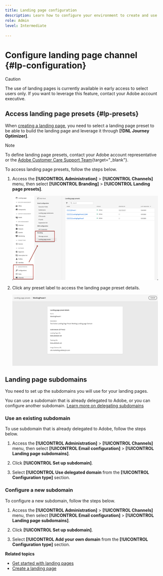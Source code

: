 ```yaml
---
title: Landing page configuration
description: Learn how to configure your environment to create and use landing pages with Journey Optimizer
role: Admin
level: Intermediate

---
```

# Configure landing page channel {#lp-configuration}

>[!CAUTION]
>
>The use of landing pages is currently available in early access to select users only. If you want to leverage this feature, contact your Adobe account executive.

## Access landing page presets {#lp-presets}

When [creating a landing page](../landing-pages/create-lp.md#create-a-lp), you need to select a landing page preset to be able to build the landing page and leverage it through **[!DNL Journey Optimizer]**.

>[!NOTE]
>
>To define landing page presets, contact your Adobe account representative or the [Adobe Customer Care Support Team](https://helpx.adobe.com/enterprise/admin-guide.html/enterprise/using/support-for-experience-cloud.ug.html){target="_blank"}.

To access landing page presets, follow the steps below.

1. Access the **[!UICONTROL Administration]** > **[!UICONTROL Channels]** menu, then select **[!UICONTROL Branding]** > **[!UICONTROL Landing page presets]**.

    ![](../assets/lp_presets-access.png)

1. Click any preset label to access the landing page preset details.

    ![](../assets/lp_preset-details.png)

<!--
1. Access the **[!UICONTROL Administration]** > **[!UICONTROL Channels]** menu, then select **[!UICONTROL Branding]** > **[!UICONTROL Landing page presets]**.

1. Select **[!UICONTROL Create landing page preset]**.

    ![](../assets/lp_create-preset.png)

1. Enter a name and a description (optional) for the preset, then select the landing page channel.

    ![](../assets/lp_preset.png)

    >[!NOTE]
    >
    > Names must begin with a letter (A-Z). It can only contain alpha-numeric characters. You can also use underscore `_`, dot`.` and hyphen `-` characters.

1. Configure the **landing page** settings.

     ![](../assets/lp_preset-settings.png)


1. Once all the parameters have been configured, click **[!UICONTROL Submit]** to confirm. You can also save the message preset as draft and resume its configuration later on.

    ![](../assets/lp_preset-xxx.png)

1. Once the landing page preset has been created, it displays in the list with the **[!UICONTROL Processing]** status.

    >[!NOTE]
    >
    >If the checks are not successful, learn more on the possible failure reasons in [this section](#monitor-message-presets).  

1. Once the checks are successful, the message preset gets the **[!UICONTROL Active]** status. It is ready to be used to deliver messages.

    ![](../assets/preset-active.png)

To learn how to configure a message preset for push notifications and emails, refer to [this section](message-presets.md).

You are now ready to use create landing pages in Journey Optimizer.

-->

## Landing page subdomains

You need to set up the subdomains you will use for your landing pages.

You can use a subdomain that is already delegated to Adobe, or you can configure another subdomain. [Learn more on delegating subdomains](delegate-subdomain.md)

<!--
>[!NOTE]
>
>To define landing page subdomains, contact your Adobe account representative or the [Adobe Customer Care Support Team](https://helpx.adobe.com/enterprise/admin-guide.html/enterprise/using/support-for-experience-cloud.ug.html){target="_blank"}.
-->
### Use an existing subdomain

To use subdomain that is already delegated to Adobe, follow the steps below.

1. Access the **[!UICONTROL Administration]** > **[!UICONTROL Channels]** menu, then select **[!UICONTROL Email configuration]** > **[!UICONTROL Landing page subdomains]**.

1. Click **[!UICONTROL Set up subdomain]**.

1. Select **[!UICONTROL Use delegated domain** from the **[!UICONTROL Configuration type]** section.

### Configure a new subdomain

To configure a new subdomain, follow the steps below.

1. Access the **[!UICONTROL Administration]** > **[!UICONTROL Channels]** menu, then select **[!UICONTROL Email configuration]** > **[!UICONTROL Landing page subdomains]**.

1. Click **[!UICONTROL Set up subdomain]**.

1. Select **[!UICONTROL Add your own domain** from the **[!UICONTROL Configuration type]** section.

**Related topics**

* [Get started with landing pages](../landing-pages/get-started-lp.md)
* [Create a landing page](../landing-pages/create-lp.md#create-a-lp)
